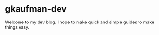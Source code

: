 # gkaufman-dev

Welcome to my dev blog. I hope to make quick and simple guides to make things easy.
